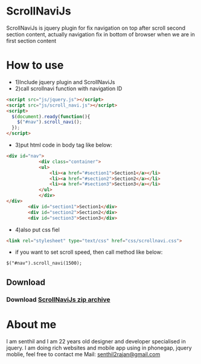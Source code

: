 ScrollNaviJs
============

ScrollNaviJs is jquery plugin for fix navigation on top after scroll second section content, actually navigation fix in bottom of browser when we are in first section content


How to use
==========

- 1)Include jquery plugin and ScrollNaviJs
- 2)call scrollnavi function with navigation ID

```html
<script src="js/jquery.js"></script>
<script src="js/scroll_navi.js"></script>
<script>
  $(document).ready(function(){
    $("#nav").scroll_navi();
  });
</script>
```

- 3)put html code in body tag like below:
```html
<div id="nav">
            <div class="container">
            <ul>
                <li><a href="#section1">Section1</a></li>
                <li><a href="#section2">Section2</a></li>
                <li><a href="#section3">Section3</a></li>
            </ul>
            </div>
</div>
        <div id="section1">Section1</div>
        <div id="section2">Section2</div>
        <div id="section3">Section3</div>
```        

- 4)also put css fiel
```html
<link rel="stylesheet" type="text/css" href="css/scrollnavi.css">
```

- if you want to set scroll speed, then call method like below:
```html
$("#nav").scroll_navi(1500);
```

## Download

### Download [ScrollNaviJs zip archive](https://github.com/senthilraj/ScrollNaviJs/archive/master.zip)


About me
========
 I am senthil and I am 22 years old designer and developer specialised in jquery. I am doing rich websites and mobile app using in phonegap, jquery  moblie, feel free to contact me Mail: senthil2rajan@gmail.com

